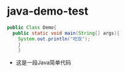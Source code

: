 # java-demo-test
```java
public Class Demo{
  public static void main(String[] args){
    System.out.println("吃饭");
    }
    }
```
* 这是一段Java简单代码

